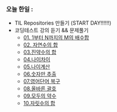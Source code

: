 ### 오늘 한일 : 
  - TIL Repositories 만들기 (START DAY!!!!!!)
  - 코딩테스트 강의 듣기 && 문제풀기
    - [01. 1부터 N까지의 M의 배수합](https://github.com/SeungMin2001/TIL/blob/main/CodingTest/01.%201%EB%B6%80%ED%84%B0%20N%EA%B9%8C%EC%A7%80%EC%9D%98%20M%EC%9D%98%20%EB%B0%B0%EC%88%98%ED%95%A9.md)
    - [02. 자연수의 합](https://github.com/SeungMin2001/TIL/blob/main/CodingTest/02.%20%EC%9E%90%EC%97%B0%EC%88%98%EC%9D%98%20%ED%95%A9.md)
    - [03.진약수의 합](https://github.com/SeungMin2001/TIL/blob/main/CodingTest/03.%EC%A7%84%EC%95%BD%EC%88%98%EC%9D%98%20%ED%95%A9.md)
    - [04.나이차이](https://github.com/SeungMin2001/TIL/blob/main/CodingTest/04.%EB%82%98%EC%9D%B4%EC%B0%A8%EC%9D%B4.md)
    - [05.나이계산](https://github.com/SeungMin2001/TIL/blob/main/CodingTest/05.%EB%82%98%EC%9D%B4%EA%B3%84%EC%82%B0.md)
    - [06.숫자만 추출](https://github.com/SeungMin2001/TIL/blob/main/CodingTest/06.%EC%88%AB%EC%9E%90%EB%A7%8C%20%EC%B6%94%EC%B6%9C.md)
    - [07.영어단어 복구](https://github.com/SeungMin2001/TIL/blob/main/CodingTest/07.%EC%98%81%EC%96%B4%EB%8B%A8%EC%96%B4%20%EB%B3%B5%EA%B5%AC.md)
    - [08.올바른 괄호](https://github.com/SeungMin2001/TIL/blob/main/CodingTest/08.%EC%98%AC%EB%B0%94%EB%A5%B8%20%EA%B4%84%ED%98%B8.md)
    - [09.모두의 약수](https://github.com/SeungMin2001/TIL/blob/main/CodingTest/09.%EB%AA%A8%EB%91%90%EC%9D%98%20%EC%95%BD%EC%88%98.md)
    - [10.자릿수의 합](https://github.com/SeungMin2001/TIL/blob/main/CodingTest/10.%EC%9E%90%EB%A6%BF%EC%88%98%EC%9D%98%20%ED%95%A9.md)
